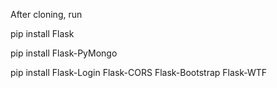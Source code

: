 After cloning, run 

pip install Flask  

pip install Flask-PyMongo   

pip install Flask-Login Flask-CORS Flask-Bootstrap Flask-WTF
